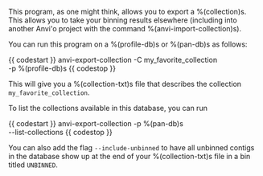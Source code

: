 This program, as one might think, allows you to export a %(collection)s. This allows you to take your binning results elsewhere (including into another Anvi'o project with the command %(anvi-import-collection)s). 

You can run this program on a %(profile-db)s or %(pan-db)s as follows: 

{{ codestart }}
anvi-export-collection -C my_favorite_collection \
                        -p %(profile-db)s 
{{ codestop }}

This will give you a %(collection-txt)s file that describes the collection `my_favorite_collection`. 

To list the collections available in this database, you can run 

{{ codestart }}
anvi-export-collection -p %(pan-db)s \
                        --list-collections
{{ codestop }}

You can also add the flag `--include-unbinned` to have all unbinned contigs in the database show up at the end of your %(collection-txt)s file in a bin titled `UNBINNED`. 
